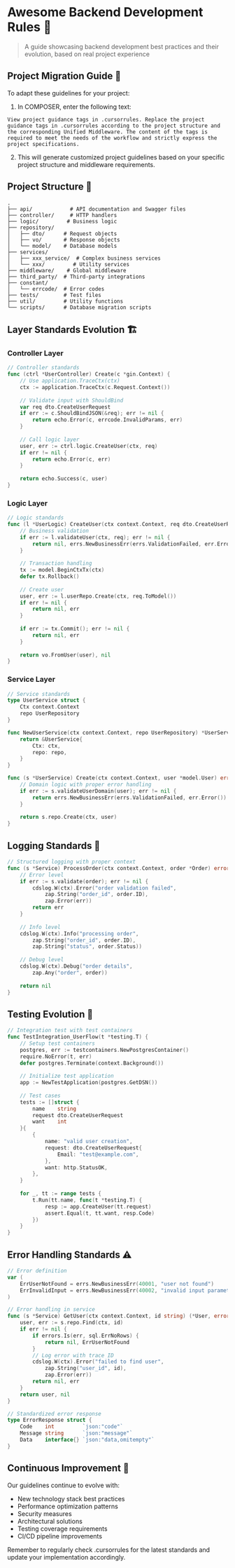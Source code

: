 # Awesome Backend Development Rules 🚀

> A guide showcasing backend development best practices and their evolution, based on real project experience

## Project Migration Guide 🔄

To adapt these guidelines for your project:

1. In COMPOSER, enter the following text:
```
View project guidance tags in .cursorrules. Replace the project guidance tags in .cursorrules according to the project structure and the corresponding Unified Middleware. The content of the tags is required to meet the needs of the workflow and strictly express the project specifications.
```

2. This will generate customized project guidelines based on your specific project structure and middleware requirements.

## Project Structure 📁

```
.
├── api/            # API documentation and Swagger files
├── controller/     # HTTP handlers
├── logic/         # Business logic
├── repository/    
│   ├── dto/      # Request objects
│   ├── vo/       # Response objects
│   └── model/    # Database models
├── services/      
│   ├── xxx_service/  # Complex business services
│   └── xxx/         # Utility services
├── middleware/    # Global middleware
├── third_party/  # Third-party integrations
├── constant/
│   └── errcode/  # Error codes
├── tests/        # Test files
├── util/         # Utility functions
└── scripts/      # Database migration scripts
```

## Layer Standards Evolution 🏗️

### Controller Layer

```go
// Controller standards
func (ctrl *UserController) Create(c *gin.Context) {
    // Use application.TraceCtx(ctx)
    ctx := application.TraceCtx(c.Request.Context())
    
    // Validate input with ShouldBind
    var req dto.CreateUserRequest
    if err := c.ShouldBindJSON(&req); err != nil {
        return echo.Error(c, errcode.InvalidParams, err)
    }
    
    // Call logic layer
    user, err := ctrl.logic.CreateUser(ctx, req)
    if err != nil {
        return echo.Error(c, err)
    }
    
    return echo.Success(c, user)
}
```

### Logic Layer

```go
// Logic standards
func (l *UserLogic) CreateUser(ctx context.Context, req dto.CreateUserRequest) (*vo.UserVO, error) {
    // Business validation
    if err := l.validateUser(ctx, req); err != nil {
        return nil, errs.NewBusinessErr(errs.ValidationFailed, err.Error())
    }
    
    // Transaction handling
    tx := model.BeginCtxTx(ctx)
    defer tx.Rollback()
    
    // Create user
    user, err := l.userRepo.Create(ctx, req.ToModel())
    if err != nil {
        return nil, err
    }
    
    if err := tx.Commit(); err != nil {
        return nil, err
    }
    
    return vo.FromUser(user), nil
}
```

### Service Layer

```go
// Service standards
type UserService struct {
    Ctx context.Context
    repo UserRepository
}

func NewUserService(ctx context.Context, repo UserRepository) *UserService {
    return &UserService{
        Ctx: ctx,
        repo: repo,
    }
}

func (s *UserService) Create(ctx context.Context, user *model.User) error {
    // Domain logic with proper error handling
    if err := s.validateUserDomain(user); err != nil {
        return errs.NewBusinessErr(errs.ValidationFailed, err.Error())
    }
    
    return s.repo.Create(ctx, user)
}
```

## Logging Standards 📝

```go
// Structured logging with proper context
func (s *Service) ProcessOrder(ctx context.Context, order *Order) error {
    // Error level
    if err := s.validate(order); err != nil {
        cdslog.W(ctx).Error("order validation failed",
            zap.String("order_id", order.ID),
            zap.Error(err))
        return err
    }
    
    // Info level
    cdslog.W(ctx).Info("processing order",
        zap.String("order_id", order.ID),
        zap.String("status", order.Status))
        
    // Debug level
    cdslog.W(ctx).Debug("order details",
        zap.Any("order", order))
        
    return nil
}
```

## Testing Evolution 🧪

```go
// Integration test with test containers
func TestIntegration_UserFlow(t *testing.T) {
    // Setup test containers
    postgres, err := testcontainers.NewPostgresContainer()
    require.NoError(t, err)
    defer postgres.Terminate(context.Background())
    
    // Initialize test application
    app := NewTestApplication(postgres.GetDSN())
    
    // Test cases
    tests := []struct {
        name    string
        request dto.CreateUserRequest
        want    int
    }{
        {
            name: "valid user creation",
            request: dto.CreateUserRequest{
                Email: "test@example.com",
            },
            want: http.StatusOK,
        },
    }
    
    for _, tt := range tests {
        t.Run(tt.name, func(t *testing.T) {
            resp := app.CreateUser(tt.request)
            assert.Equal(t, tt.want, resp.Code)
        })
    }
}
```

## Error Handling Standards ⚠️

```go
// Error definition
var (
    ErrUserNotFound = errs.NewBusinessErr(40001, "user not found")
    ErrInvalidInput = errs.NewBusinessErr(40002, "invalid input parameters")
)

// Error handling in service
func (s *Service) GetUser(ctx context.Context, id string) (*User, error) {
    user, err := s.repo.Find(ctx, id)
    if err != nil {
        if errors.Is(err, sql.ErrNoRows) {
            return nil, ErrUserNotFound
        }
        // Log error with trace ID
        cdslog.W(ctx).Error("failed to find user",
            zap.String("user_id", id),
            zap.Error(err))
        return nil, err
    }
    return user, nil
}

// Standardized error response
type ErrorResponse struct {
    Code    int         `json:"code"`
    Message string      `json:"message"`
    Data    interface{} `json:"data,omitempty"`
}
```

## Continuous Improvement 🔄

Our guidelines continue to evolve with:
- New technology stack best practices
- Performance optimization patterns
- Security measures
- Architectural solutions
- Testing coverage requirements
- CI/CD pipeline improvements

Remember to regularly check .cursorrules for the latest standards and update your implementation accordingly.
